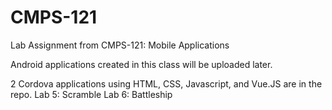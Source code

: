 # CMPS-121
Lab Assignment from CMPS-121: Mobile Applications


Android applications created in this class will be uploaded later.


2 Cordova applications using HTML, CSS, Javascript, and Vue.JS are in the repo.
Lab 5: Scramble
Lab 6: Battleship
